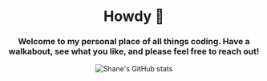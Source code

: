 <h1 align="center"> Howdy 👋 </h1>

<h3 align="center"> Welcome to my personal place of all things coding. Have a walkabout, see what you like, and please feel free to reach out! </h3>
<div align="center">
<img align="center" src="https://github-readme-stats.vercel.app/api?username=ShaneUP1&theme=prussian&show_icons=true&layout=compact" alt="Shane's GitHub stats" />
</div>
